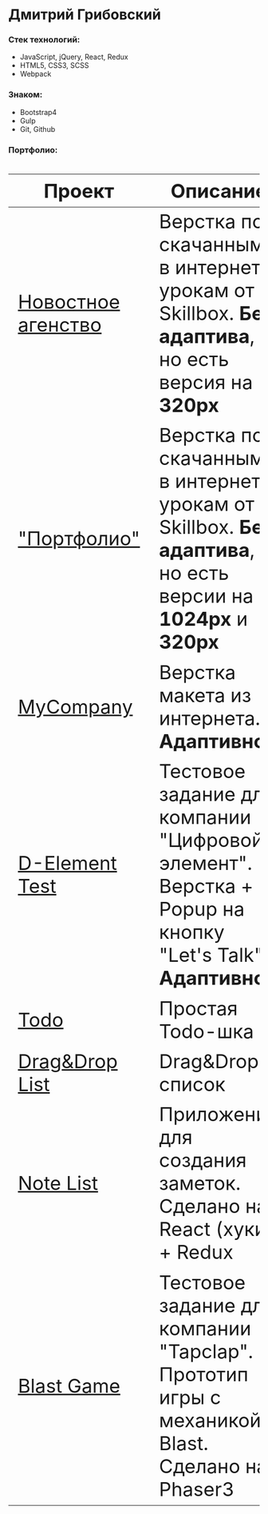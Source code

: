 # Дмитрий Грибовский

### Стек технологий:
- JavaScript, jQuery, React, Redux
- HTML5, CSS3, SCSS
- Webpack

### Знаком:
- Bootstrap4
- Gulp
- Git, Github

### Портфолио:
<div class="w2-responsive">
  <font size="12px">
  <table style="font-size: 80%" width="100%" class="w2-table-all notranslate" id="myTable">
  <thead>
    <tr class="w2-white">
      <th width="25%">Проект</th>
      <th width="75%">Описание</th>
    </tr>
  </thead>
  <tbody>
    <tr>
      <td><a href="https://degzeg.github.io/NewsAgency/">Новостное агенство</a></td>
      <td>Верстка по скачанным в интернете урокам от Skillbox. <b>Без адаптива</b>, но есть версия на <b>320px</b></td>
    </tr>
    <tr>
      <td><a href="https://degzeg.github.io/MyPortfolio/">"Портфолио"</a></td>
      <td>Верстка по скачанным в интернете урокам от Skillbox. <b>Без адаптива</b>, но есть версии на <b>1024px</b> и <b>320px</b></td>
    </tr>
    <tr>
      <td><a href="https://degzeg.github.io/MyCompany/">MyCompany</a></td>
      <td>Верстка макета из интернета. <b>Адаптивно</b></td>
    </tr>
    <tr>
      <td><a href="https://degzeg.github.io/d-element-test/">D-Element Test</a></td>
      <td>Тестовое задание для компании "Цифровой элемент". Верстка + Popup на кнопку "Let's Talk". <b>Адаптивно</b></td>
    </tr>
    <tr>
      <td><a href="https://degzeg.github.io/JS_Todo/">Todo</a></td>
      <td>Простая Todo-шка</td>
    </tr>
    <tr>
      <td><a href="https://degzeg.github.io/DragAndDropList/">Drag&Drop List</a></td>
      <td>Drag&Drop список</td>
    </tr>
    <tr>
      <td><a href="https://degzeg.github.io/NoteList/">Note List</a></td>
      <td>Приложение для создания заметок. Сделано на React (хуки) + Redux</td>
    </tr>
    <tr>
      <td><a href="https://degzeg.github.io/Tapclap-Test/">Blast Game</a></td>
      <td>Тестовое задание для компании "Tapclap". Прототип игры с механикой Blast. Сделано на Phaser3</td>
    </tr>
  </tbody>
